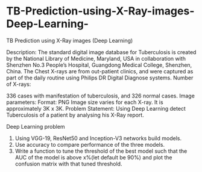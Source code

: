 # TB-Prediction-using-X-Ray-images-Deep-Learning-
TB Prediction using X-Ray images (Deep Learning)

Description: The standard digital image database for Tuberculosis is created by the National Library of Medicine, Maryland, USA in collaboration with Shenzhen No.3 People’s Hospital, Guangdong Medical College, Shenzhen, China. The Chest X-rays are from out-patient clinics, and were captured as part of the daily routine using Philips DR Digital Diagnose systems. Number of X-rays:

336 cases with manifestation of tuberculosis, and
326 normal cases. Image parameters:
Format: PNG
Image size varies for each X-ray. It is approximately 3K x 3K.
Problem Statement: Using Deep Learning detect Tuberculosis of a patient by analysing his X-Ray report.

Deep Learning problem
1. Using VGG-19, ResNet50 and Inception-V3 networks build models.
2. Use accuracy to compare performance of the three models.
3. Write a function to tune the threshold of the best model such that the AUC of the model is above x%(let default be 90%) and plot the confusion matrix with that tuned threshold.
